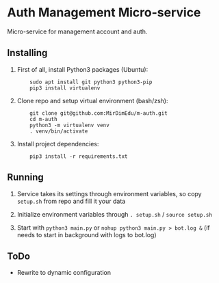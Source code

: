# Auth Management Micro-service

Micro-service for management account and auth.


## Installing

1.  First of all, install Python3 packages (Ubuntu):
        
            sudo apt install git python3 python3-pip
            pip3 install virtualenv

2.  Clone repo and setup virtual environment (bash/zsh):

            git clone git@github.com:MirDimEdu/m-auth.git
            cd m-auth
            python3 -m virtualenv venv
            . venv/bin/activate
    
3.  Install project dependencies:

            pip3 install -r requirements.txt


## Running

1.  Service takes its settings through environment variables, so copy `setup.sh` from repo and fill it your data

2.  Initialize environment variables through `. setup.sh` / `source setup.sh`

3.  Start with `python3 main.py` or `nohup python3 main.py > bot.log &` (if needs to start in background with logs to bot.log)


## ToDo

*   Rewrite to dynamic configuration
